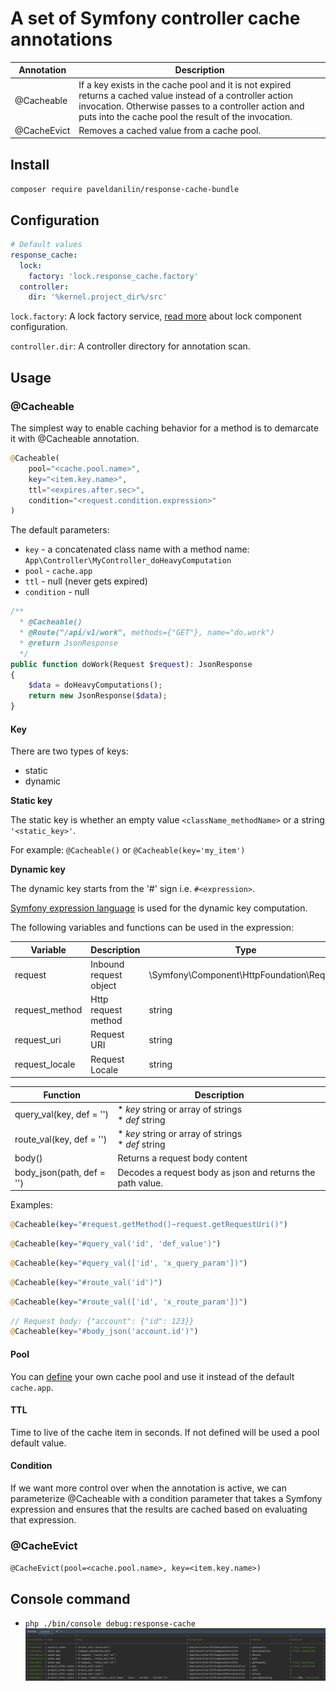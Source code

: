 # A set of Symfony controller cache annotations

| Annotation  | Description                                                                                                                                                                                                                  |
|-------------|------------------------------------------------------------------------------------------------------------------------------------------------------------------------------------------------------------------------------|
| @Cacheable  | If a key exists in the cache pool and it is not expired returns a cached value instead of a controller action invocation. Otherwise passes to a controller action and puts into the cache pool the result of the invocation. |
| @CacheEvict | Removes a cached value from a cache pool.                                                                                                                                                                                    |

## Install

`composer require paveldanilin/response-cache-bundle`


## Configuration

```yaml
# Default values
response_cache:
  lock:
    factory: 'lock.response_cache.factory'
  controller:
    dir: '%kernel.project_dir%/src'
```

`lock.factory`: A lock factory service, [read more](https://symfony.com/doc/current/components/lock.html) about lock component configuration.

`controller.dir`: A controller directory for annotation scan.

## Usage

### @Cacheable
The simplest way to enable caching behavior for a method is to demarcate it with @Cacheable annotation.

```php
@Cacheable(
    pool="<cache.pool.name>",
    key="<item.key.name>",
    ttl="<expires.after.sec>",
    condition="<request.condition.expression>"
)
```

The default parameters:
- `key` - a concatenated class name with a method name: `App\Controller\MyController_doHeavyComputation`
- `pool` - `cache.app`
- `ttl` - null (never gets expired)
- `condition` - null

```php
/**
  * @Cacheable()
  * @Route("/api/v1/work", methods={"GET"}, name="do.work")
  * @return JsonResponse
  */
public function doWork(Request $request): JsonResponse
{
    $data = doHeavyComputations();
    return new JsonResponse($data);
}
```

#### Key
There are two types of keys:
- static
- dynamic


**Static key**

The static key is whether an empty value `<className_methodName>` or a string `'<static_key>'`.

For example: `@Cacheable()` or `@Cacheable(key='my_item')`


**Dynamic key**

The dynamic key starts from the '#' sign i.e. `#<expression>`.

[Symfony expression language](https://symfony.com/doc/current/components/expression_language/syntax.html) is used for the dynamic key computation.

The following variables and functions can be used in the expression:

| Variable       | Description                | Type                                      |
|----------------|----------------------------|-------------------------------------------|
| request        | Inbound request object     | \Symfony\Component\HttpFoundation\Request |                   |
 | request_method | Http request method        | string                                    |
 | request_uri    | Request URI                | string                                    |
 | request_locale | Request Locale             | string                                    |


| Function                  | Description                                                |
|---------------------------|------------------------------------------------------------|
| query_val(key, def = '')  | * *key* string or array of strings<br/>  * *def* string    |
| route_val(key, def = '')  | * *key* string or array of strings<br/>  * *def* string    |
| body()                    | Returns a request body content                             |
| body_json(path, def = '') | Decodes a request body as json and returns the path value. |

Examples:

```php
@Cacheable(key="#request.getMethod()~request.getRequestUri()")
```

```php
@Cacheable(key="#query_val('id', 'def_value')")
```

```php
@Cacheable(key="#query_val(['id', 'x_query_param'])")
```

```php
@Cacheable(key="#route_val('id')")
```

```php
@Cacheable(key="#route_val(['id', 'x_route_param'])")
```

```php
// Request body: {"account": {"id": 123}}
@Cacheable(key="#body_json('account.id')")
```

#### Pool

You can [define](https://symfony.com/doc/current/cache.html) your own cache pool and use it instead of the default `cache.app`.


#### TTL

Time to live of the cache item in seconds.
If not defined will be used a pool default value.


#### Condition

If we want more control over when the annotation is active, we can parameterize @Cacheable with a condition parameter that
takes a Symfony expression and ensures that the results are cached based on evaluating that expression.


### @CacheEvict
`@CacheEvict(pool=<cache.pool.name>, key=<item.key.name>)`


## Console command
- `php ./bin/console debug:response-cache`
![console-output.png](console-output.png)
